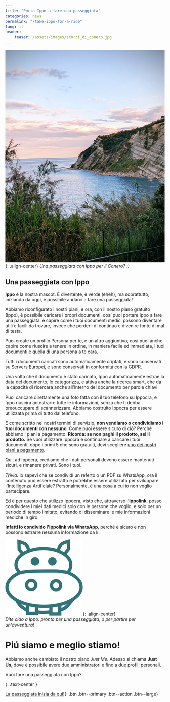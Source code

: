 ```yaml
---
title: "Porta Ippo a fare una passeggiata"
categories: news
permalink: "/take-ippo-for-a-ride"
lang: it
header:
    teaser: /assets/images/scorci_di_conero.jpg
---
```




![image-center](/assets/images/scorci_di_conero.jpg){: .align-center}
*Una passeggiata con Ippo per il Conero? :)*

## Una passeggiata con Ippo

**Ippo** è la nostra mascot. È divertente, è verde (eheh), ma soprattutto, iniziando da oggi, è possibile
andarci a fare una passeggiata!

Abbiamo riconfigurato i nostri piani, e ora, con il nostro piano gratuito (Ippo), è possibile caricare i propri documenti, 
cosí puoi portare Ippo a fare una passeggiata, e capire come i tuoi documenti medici possono diventare utili e facili da trovare, invece che perderli di continuo e divenire fonte di mal di testa.

Puoi create un profilo Persona per te, e un altro aggiuntivo, cosí puoi anche capire come riuscire a tenere in ordine,
in maniera facile ed immediata, i tuoi documenti e quella di una persona a te cara.

Tutti i documenti caricati sono automaticamente criptati, e sono conservati su Servers Europei, e sono conservati 
in conformitá con la GDPR.

Una volta che il documento è stato caricato, Ippo automaticamente estrae la data del documento, lo categorizza, e 
attiva anche la ricerca smart, che dá la capacitá di ricercara anche all'interno del documento per parole chiavi.

Puoi caricare direttamente una foto fatta con il tuo telefono su Ippocra, e  Ippo riuscirá ad estrarre tutte le 
informazioni, senza che ti debba preouccupare di scannerizzare. Abbiamo costruito Ippocra per essere utilizzata 
prima di tutto dal telefono.

E come scritto nei nostri termini di servizio, **non vendiamo o condividiamo i tuoi documenti con nessuno**. 
Come puoi essere sicuro di ció? Perché abbiamo i piani a pagamento. **Ricorda: se non paghi il prodotto, 
sei il prodotto.** Se vuoi utilizzare Ippocra e continuare a caricare i tuoi documenti, dopo i primi 5 che sono gratuiti, devi scegliere
[uno dei nostri piani a pagamento](https:ippocra.com/en/pricing).

Qui, ad Ippocra, crediamo che i dati personali devono essere mantenuti sicuri, e rimanere privati. Sono i tuoi.

*Trivia:* lo sapevi che se condividi un referto o un PDF su WhatsApp, ora il contenuto puó essere estratto e 
potrebbe essere utilizzato per sviluppare l'Intelligenza Artificiale? Personalmente, è una cosa a cui io non 
voglio partecipare.

Ed è per questo che utilizzo Ippocra, visto che, attraverso l'**Ippolink**, posso condividere i miei dati medici
solo con le persone che voglio, e solo per un periodo di tempo limitato, evitando di disseminare 
le mie informazioni mediche in giro.

**Infatti io condivido l'Ippolink via WhatsApp**, perché è sicuro e non possono estrarre nessuna informazione 
da lí.

![image-center](/assets/images/ippo-outline-green.png){: .align-center}
<br/>
*Dite ciao a Ippo: pronto per una passeggiata, o per partire per un'avventura!*

# Piú siamo e meglio stiamo!

Abbiamo anche cambiato il nostro piano *Just Me*. Adesso si chiama **Just Us**, dove è possibile 
avere due amministratori e fino a due profili personali.

Vuoi fare una passeggiata con Ippo?

{: .text-center }

[La passeggiata inizia da qui!](https://app.ippocra.com/register){: .btn .btn--primary .btn--action .btn--large}
